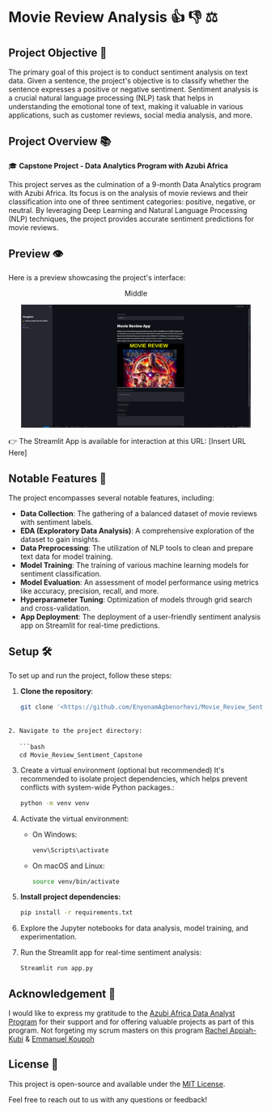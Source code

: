 # Movie Review Analysis 👍 👎 ⚖️

## Project Objective 🎯
The primary goal of this project is to conduct sentiment analysis on text data. Given a sentence, the project's objective is to classify whether the sentence expresses a positive or negative sentiment. Sentiment analysis is a crucial natural language processing (NLP) task that helps in understanding the emotional tone of text, making it valuable in various applications, such as customer reviews, social media analysis, and more.

## Project Overview 📚
🎓 **Capstone Project - Data Analytics Program with Azubi Africa**

This project serves as the culmination of a 9-month Data Analytics program with Azubi Africa. Its focus is on the analysis of movie reviews and their classification into one of three sentiment categories: positive, negative, or neutral. By leveraging Deep Learning and Natural Language Processing (NLP) techniques, the project provides accurate sentiment predictions for movie reviews.

## Preview 👁️
Here is a preview showcasing the project's interface:

<div style="flex: 33.33%; text-align: center;">
        <p>Middle</p>
        <img src="UI_Assets/movie review screenshort.png" alt="Middle" width="90%"/>
    </div>



👉 The Streamlit App is available for interaction at this URL: [Insert URL Here]

## Notable Features 🌟
The project encompasses several notable features, including:

- **Data Collection**: The gathering of a balanced dataset of movie reviews with sentiment labels.
- **EDA (Exploratory Data Analysis)**: A comprehensive exploration of the dataset to gain insights.
- **Data Preprocessing**: The utilization of NLP tools to clean and prepare text data for model training.
- **Model Training**: The training of various machine learning models for sentiment classification.
- **Model Evaluation**: An assessment of model performance using metrics like accuracy, precision, recall, and more.
- **Hyperparameter Tuning**: Optimization of models through grid search and cross-validation.
- **App Deployment**: The deployment of a user-friendly sentiment analysis app on Streamlit for real-time predictions.

## Setup 🛠️
To set up and run the project, follow these steps:


1. **Clone the repository**:
   ```bash
   git clone '<https://github.com/EnyonamAgbenorhevi/Movie_Review_Sentiment_Capstone>'
   ```

```

2. Navigate to the project directory:

   ```bash
   cd Movie_Review_Sentiment_Capstone
```

3. Create a virtual environment (optional but recommended)
   It's recommended to isolate project dependencies, which helps prevent conflicts with system-wide Python packages.:

   ```bash
   python -m venv venv
   ```
4. Activate the virtual environment:

   - On Windows:
     ```bash
     venv\Scripts\activate
     ```
   - On macOS and Linux:
     ```bash
     source venv/bin/activate
     ```
5. **Install project dependencies:**

   ```bash
   pip install -r requirements.txt
   ```
6. Explore the Jupyter notebooks for data analysis, model training, and experimentation.
7. Run the Streamlit app for real-time sentiment analysis:

   ```bash
   Streamlit run app.py
   ```
## Acknowledgement 🥇

I would like to express my gratitude to the [Azubi Africa Data Analyst Program](https://www.azubiafrica.org/data-analytics) for their support and for offering valuable projects as part of this program. Not forgeting my scrum masters on this program [Rachel Appiah-Kubi](https://www.linkedin.com/in/racheal-appiah-kubi/) & [Emmanuel Koupoh](https://github.com/eaedk)

## License 📜

This project is open-source and available under the [MIT License](LICENSE).

Feel free to reach out to us with any questions or feedback!

